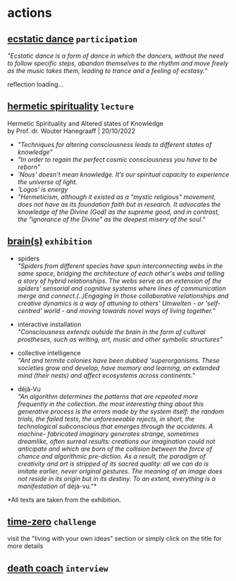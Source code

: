 # actions

## [ecstatic dance](https://ecstaticdancebarcelona.com)   `participation`  

*"Ecstatic dance is a form of dance in which the dancers, without the need to follow specific steps, abandon themselves to the rhythm and move freely as the music takes them, leading to trance and a feeling of ecstasy."*  



reflection loading...  

## [hermetic spirituality](https://www.wouterjhanegraaff.net/kopie-van-western-esotericism-a-guid)   `lecture`   
Hermetic Spirituality and Altered states of Knowledge  
by Prof. dr. Wouter Hanegraaff | 20/10/2022  

- *"Techniques for altering consciousness leads to different states of knowledge"*  
- *"In order to regain the perfect cosmic consciousness you have to be reborn"*  
- *'Nous' doesn’t mean knowledge. It’s our spiritual capacity to experience the universe of light.*  
- *'Logos' is energy*
- *"Hermeticism, although it existed as a "mystic religious" movement, does not have as its foundation faith but in research. It advocates the knowledge of the Divine (God) as the supreme good, and in contrast, the "ignorance of the Divine" as the deepest misery of the soul."*  


## [brain(s)](https://www.cccb.org/en/exhibitions/file/brains/237851)   `exhibition`   

- spiders  
*"Spiders from different species have spun interconnecting webs in the same space, bridging the architecture of each other's webs and telling a story of hybrid relationships. The webs serve as an extension of the spiders' sensorial and cognitive systems where lines of communication merge and connect.(..)Engaging in those collaborative relationships and creative dynamics is a way of attuning to others' Umwelten - or 'self-centred' world - and moving towards novel ways of living together."*   

- interactive installation   
*"Consciousness extends outside the brain in the form of cultural prostheses, such as writing, art, music and other symbolic structures"*  

- collective intelligence  
*"Ant and termite colonies have been dubbed 'superorganisms. These societies grow and develop, have memory and learning, an extended mind (their nests) and affect ecosystems across continents."*  

- déjà-Vu  
*"An algorithm determines the patterns that are repeated more frequently in the collection..the most interesting thing about this generative process is the errors made by the system itself: the random trials, the failed tests, the unforeseeable rejects, in short, the technological subconscious that emerges through the accidents. A machine- fabricated imaginary generates strange, sometimes dreamlike, often surreal results: creations our imagination could not anticipate and which are born of the collision between the force of chance and algorithmic pre-diction. As a result, the paradigm of creativity and art is stripped of its sacred quality: all we can do is imitate earlier, never original gestures. The meaning of an image does not reside in its origin but in its destiny. To an extent, everything is a manifestation o*f déjà-vu."*  

*All texts are taken from the exhibition.  

## [time-zero](https://mypappa.github.io/MDEF/reflections/term1/living%20with%20your%20own%20ideas/living%20with%20your%20own%20ideas/#24h-challenge)   `challenge`  
visit the "living with your own ideas" section  or simply click on the title for more details  

## [death coach](https://linktr.ee/theotherside.deathcoach)   `interview`
